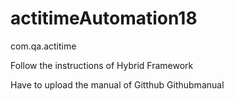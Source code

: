 # actitimeAutomation18
com.qa.actitime



Follow the instructions of Hybrid Framework

Have to upload the manual of Gitthub
Githubmanual
